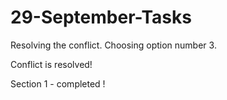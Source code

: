 # 29-September-Tasks
Resolving the conflict.
Choosing option number 3.

Conflict is resolved!

Section 1 - completed !
